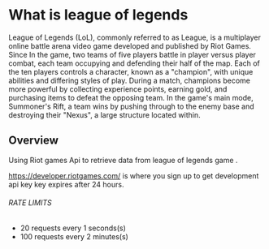 # What is league of legends
League of Legends (LoL), commonly referred to as League, is a multiplayer online battle arena video game developed and published by Riot Games. Since 
In the game, two teams of five players battle in player versus player combat, each team occupying and defending their half of the map. Each of the ten players controls a character, known as a "champion", with unique abilities and differing styles of play. During a match, champions become more powerful by collecting experience points, earning gold, and purchasing items to defeat the opposing team. In the game's main mode, Summoner's Rift, a team wins by pushing through to the enemy base and destroying their "Nexus", a large structure located within.

## Overview
Using Riot games Api to retrieve data from league of legends game .

https://developer.riotgames.com/ is where you sign up to get development api key
key expires after 24 hours. 

###### RATE LIMITS
- 20 requests every 1 seconds(s)
- 100 requests every 2 minutes(s)



